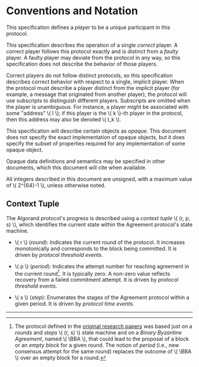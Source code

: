 $$
\newcommand \BBA {\mathrm{BinaryBA⋆}}
$$

# Conventions and Notation

This specification defines a _player_ to be a unique participant in
this protocol.

This specification describes the operation of a single _correct_
player. A correct player follows this protocol exactly and is
distinct from a _faulty_ player. A faulty player may deviate from
the protocol in any way, so this specification does not describe the
behavior of those players.

Correct players do not follow distinct protocols, so this
specification describes correct behavior with respect to a single,
implicit player. When the protocol must describe a player distinct
from the implicit player (for example, a message that originated from
another player), the protocol will use subscripts to distinguish
different players. Subscripts are omitted when the player is
unambiguous. For instance, a player might be associated with some
"address" \\( I \\); if this player is the \\( k \\)-th player in the protocol,
then this address may also be denoted \\( I_k \\).

This specification will describe certain objects as _opaque_. This
document does not specify the exact implementation of opaque objects,
but it does specify the subset of properties required for any
implementation of some opaque object.

Opaque data definitions and semantics may be specified in other
documents, which this document will cite when available.

All integers described in this document are unsigned, with a maximum value of
\\( 2^{64}-1 \\), unless otherwise noted.

## Context Tuple

The Algorand protocol's progress is described using a _context tuple_ \\( (r, p, s) \\),
which identifies the current state within the Agreement protocol's state machine.

- \\( r \\) (_round_): Indicates the current round of the protocol. It increases monotonically
and corresponds to the block being committed. It is driven by _protocol threshold
events_.

- \\( p \\) (_period_): Indicates the attempt number for reaching agreement in the
current round[^1]. It is typically zero. A non-zero value reflects recovery from a failed
commitment attempt. It is driven by _protocol threshold events_.

- \\( s \\) (_step_): Enumerates the stages of the Agreement protocol within a given
period. It is driven by _protocol time events_.

---

[^1]: The protocol defined in the [original research papers](https://eprint.iacr.org/2017/454.pdf)
was based just on a _rounds_ and _steps_ \\( (r, s) \\) state machine and on a _Binary
Byzantine Agreement_, named \\( \BBA \\), that could lead to the proposal of a
block or an _empty block_ for a given round. The notion of _period_ (i.e., new consensus
attempt for the same round) replaces the outcome of \\( \BBA \\) over an empty
block for a round.